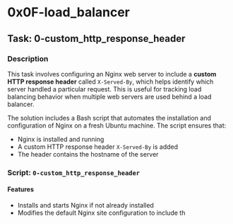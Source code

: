 # 0x0F-load_balancer

## Task: 0-custom_http_response_header

### Description

This task involves configuring an Nginx web server to include a **custom HTTP response header** called `X-Served-By`, which helps identify which server handled a particular request. This is useful for tracking load balancing behavior when multiple web servers are used behind a load balancer.

The solution includes a Bash script that automates the installation and configuration of Nginx on a fresh Ubuntu machine. The script ensures that:

- Nginx is installed and running
- A custom HTTP response header `X-Served-By` is added
- The header contains the hostname of the server

### Script: `0-custom_http_response_header`

#### Features

- Installs and starts Nginx if not already installed
- Modifies the default Nginx site configuration to include th
